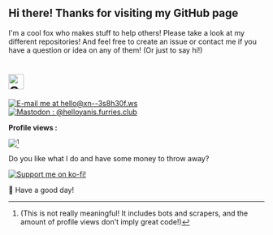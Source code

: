## Hi there! Thanks for visiting my GitHub page

I'm a cool fox who makes stuff to help others! Please take a look at my different repositories! And feel free to create an issue or contact me if you have a question or idea on any of them! (Or just to say hi!)

# <a rel="me" href="https://🦊💻.ws"><img alt="Static Badge" src="https://img.shields.io/badge/%F0%9F%8C%90_Personal%20site!-%F0%9F%A6%8A%F0%9F%92%BB.ws-%23db965f" height="30"></a>

<a rel="me" href="mailto:hello@xn--3s8h30f.ws"><img alt="E-mail me at hello@xn--3s8h30f.ws" src="https://img.shields.io/badge/%F0%9F%93%A7_E--mail%20me!-hello%40%F0%9F%A6%8A%F0%9F%92%BB.ws-%23db965f">
</a>
<a rel="me" href="https://furries.club/@helloyanis"><img alt="Mastodon : @helloyanis.furries.club" src="https://img.shields.io/badge/Mastodon-%40helloyanis%40furries.club-%236364FF?logo=mastodon&logoColor=white">
</a>

**Profile views :**

![](https://count.getloli.com/@:helloyanis-github?theme=3d-num)[^1]

[^1]: (This is not really meaningful! It includes bots and scrapers, and the amount of profile views don't imply great code!)

Do you like what I do and have some money to throw away?

[![Support me on ko-fi!](https://ko-fi.com/img/githubbutton_sm.svg)](https://ko-fi.com/Q5Q4P3BXW)

🔆 Have a good day!
